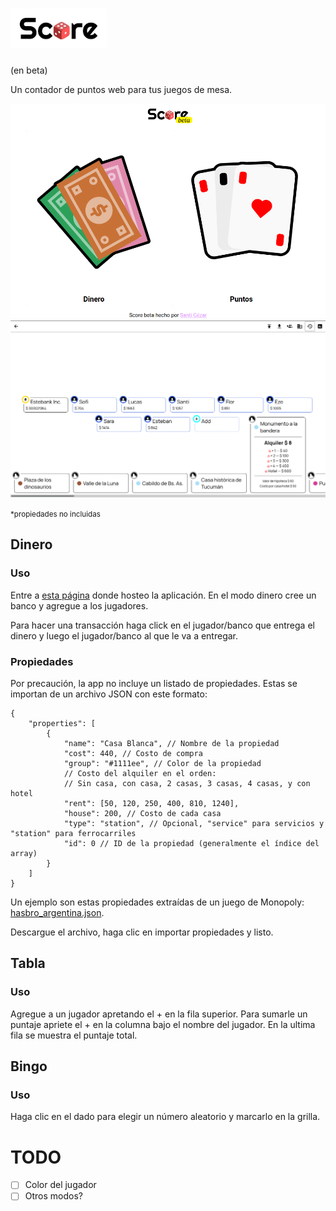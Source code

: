 # <img src="res/score.svg" height="64" />

(en beta)

Un contador de puntos web para tus juegos de mesa.

![screenshot](res/screenshot.png)
![screenshot](res/moneyscreenshot.png)

<small>\*propiedades no incluidas</small>

## Dinero

### Uso

Entre a [esta página](https://score.scez.ar) donde hosteo la aplicación. En el modo dinero cree un banco y agregue a los jugadores.

Para hacer una transacción haga click en el jugador/banco que entrega el dinero y luego el jugador/banco al que le va a entregar.

### Propiedades

Por precaución, la app no incluye un listado de propiedades. Estas se importan de un archivo JSON con este formato:

```jsonc
{
    "properties": [
        {
            "name": "Casa Blanca", // Nombre de la propiedad
            "cost": 440, // Costo de compra
            "group": "#1111ee", // Color de la propiedad
            // Costo del alquiler en el orden:
            // Sin casa, con casa, 2 casas, 3 casas, 4 casas, y con hotel
            "rent": [50, 120, 250, 400, 810, 1240],
            "house": 200, // Costo de cada casa
            "type": "station", // Opcional, "service" para servicios y "station" para ferrocarriles
            "id": 0 // ID de la propiedad (generalmente el índice del array)
        }
    ]
}
```

Un ejemplo son estas propiedades extraídas de un juego de Monopoly: [hasbro_argentina.json](https://gist.github.com/santiagocezar/0efd9990b17e2db9720c0364dea43f06).

Descargue el archivo, haga clic en importar propiedades y listo.

## Tabla

### Uso

Agregue a un jugador apretando el + en la fila superior. Para sumarle un puntaje apriete el + en la columna bajo el nombre del jugador. En la ultima fila se muestra el puntaje total.

## Bingo

### Uso

Haga clic en el dado para elegir un número aleatorio y marcarlo en la grilla.

# TODO

-   [ ] Color del jugador
-   [ ] Otros modos?
